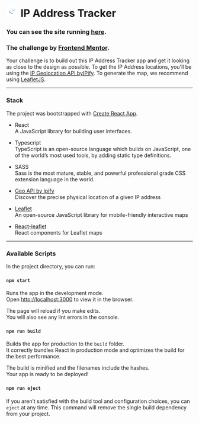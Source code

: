 # ![IP Address tracker icon](./public/favicon.png) IP Address Tracker

### You can see the site running [here](https://ip-address-tracker.albin-woto.vercel.app/).

### The challenge by [Frontend Mentor](https://www.frontendmentor.io/challenges/ip-address-tracker-I8-0yYAH0).

Your challenge is to build out this IP Address Tracker app and get it looking as close to the design as possible. To get the IP Address locations, you'll be using the [IP Geolocation API byIPify](https://geo.ipify.org/). To generate the map, we recommend using [LeafletJS](https://leafletjs.com/).

---

### Stack

The project was bootstrapped with [Create React App](https://github.com/facebook/create-react-app).

- React  
  A JavaScript library for building user interfaces.
- Typescript  
  TypeScript is an open-source language which builds on JavaScript, one of the world’s most used tools, by adding static type definitions.
- SASS  
  Sass is the most mature, stable, and powerful professional grade CSS extension language in the world.
- [Geo API by ipify](https://geo.ipify.org/)  
  Discover the precise physical location of a given IP address
- [Leaflet](https://leafletjs.com/)  
   An open-source JavaScript library
  for mobile-friendly interactive maps

- [React-leaflet](https://react-leaflet.js.org/)  
  React components for Leaflet maps

---

### Available Scripts

In the project directory, you can run:

#### `npm start`

Runs the app in the development mode.\
Open [http://localhost:3000](http://localhost:3000) to view it in the browser.

The page will reload if you make edits.\
You will also see any lint errors in the console.

#### `npm run build`

Builds the app for production to the `build` folder.\
It correctly bundles React in production mode and optimizes the build for the best performance.

The build is minified and the filenames include the hashes.\
Your app is ready to be deployed!

#### `npm run eject`

If you aren’t satisfied with the build tool and configuration choices, you can `eject` at any time. This command will remove the single build dependency from your project.
